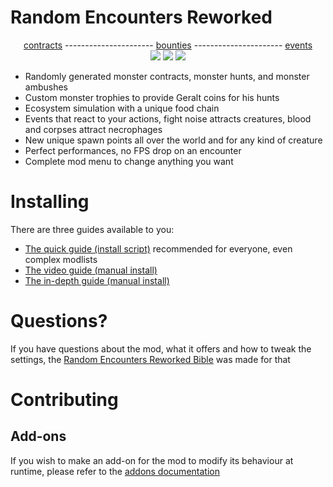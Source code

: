 # Random Encounters Reworked

<div align="center">
  <div><a href="https://www.youtube.com/watch?v=p8T9XQW95pg">contracts</a> ---------------------- <a href="https://www.youtube.com/watch?v=BxBP95s">bounties</a> ---------------------- <a href="https://www.youtube.com/watch?v=5uWC3I-crjI">events</a></div>
  <a href="https://www.youtube.com/watch?v=p8T9XQW95pg"><img src="docs/noticeboard-square-small-yt.png"></a>
  <a href="https://www.youtube.com/watch?v=BxBP95s-p5w"><img src="docs/bounties-square-small-yt.png"></a>
  <a href="https://www.youtube.com/watch?v=5uWC3I-crjI"><img src="docs/griffin-square-small-yt.png"></a>
 </div>
 
 
 - Randomly generated monster contracts, monster hunts, and monster ambushes
 - Custom monster trophies to provide Geralt coins for his hunts
 - Ecosystem simulation with a unique food chain
 - Events that react to your actions, fight noise attracts creatures, blood and corpses attract necrophages
 - New unique spawn points all over the world and for any kind of creature
 - Perfect performances, no FPS drop on an encounter
 - Complete mod menu to change anything you want
 
 # Installing
 There are three guides available to you:
  - [The quick guide (install script)](https://aelto.github.io/tw3-random-encounters-reworked/#install) recommended for everyone, even complex modlists
  - [The video guide (manual install)](https://www.youtube.com/watch?v=QBLdV3T2IKs)
  - [The in-depth guide (manual install)](https://aelto.github.io/tw3-random-encounters-reworked/indepth-guide/)

# Questions?
If you have questions about the mod, what it offers and how to tweak the settings, the [Random Encounters Reworked Bible](https://aelto.github.io/tw3-random-encounters-reworked/rer-bible/) was made for that

# Contributing

## Add-ons
If you wish to make an add-on for the mod to modify its behaviour at runtime,
please refer to the [addons documentation](/docs/guides/addons.md)